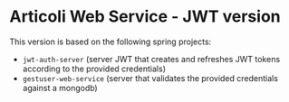 # Articoli Web Service - JWT version

This version is based on the following spring projects:
- `jwt-auth-server` (server JWT that creates and refreshes JWT tokens according to the provided credentials)
- `gestuser-web-service` (server that validates the provided credentials against a mongodb)